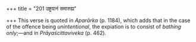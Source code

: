 +++
title = "201 उष्ट्रयानं समारुह्य"

+++
This verse is quoted in *Aparārka* (p. 1184), which adds that in the
case of the offence being *unintentional*, the expiation is to consist
of *bathing only*;—and in *Prāyaścittaviveka* (p. 462).


